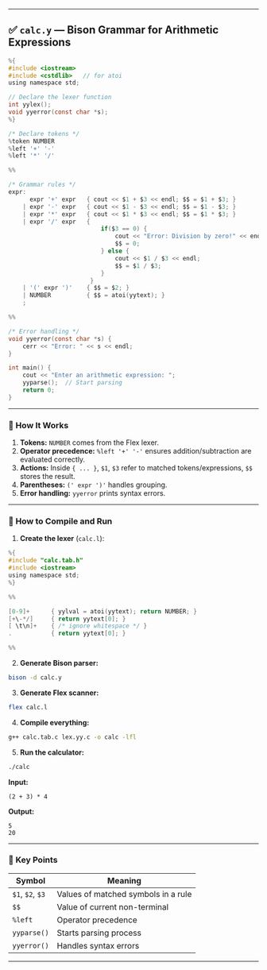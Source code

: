
---

## ✅ `calc.y` — Bison Grammar for Arithmetic Expressions

```c
%{
#include <iostream>
#include <cstdlib>   // for atoi
using namespace std;

// Declare the lexer function
int yylex();
void yyerror(const char *s);
%}

/* Declare tokens */
%token NUMBER
%left '+' '-'
%left '*' '/'

%%

/* Grammar rules */
expr:
      expr '+' expr   { cout << $1 + $3 << endl; $$ = $1 + $3; }
    | expr '-' expr   { cout << $1 - $3 << endl; $$ = $1 - $3; }
    | expr '*' expr   { cout << $1 * $3 << endl; $$ = $1 * $3; }
    | expr '/' expr   { 
                          if($3 == 0) { 
                              cout << "Error: Division by zero!" << endl; 
                              $$ = 0; 
                          } else { 
                              cout << $1 / $3 << endl; 
                              $$ = $1 / $3; 
                          } 
                       }
    | '(' expr ')'    { $$ = $2; }
    | NUMBER          { $$ = atoi(yytext); }
    ;

%%

/* Error handling */
void yyerror(const char *s) {
    cerr << "Error: " << s << endl;
}

int main() {
    cout << "Enter an arithmetic expression: ";
    yyparse();  // Start parsing
    return 0;
}
```

---

### 🔹 How It Works

1. **Tokens:** `NUMBER` comes from the Flex lexer.
2. **Operator precedence:** `%left '+' '-'` ensures addition/subtraction are evaluated correctly.
3. **Actions:** Inside `{ ... }`, `$1`, `$3` refer to matched tokens/expressions, `$$` stores the result.
4. **Parentheses:** `(' expr ')'` handles grouping.
5. **Error handling:** `yyerror` prints syntax errors.

---

### 🔹 How to Compile and Run

1. **Create the lexer** (`calc.l`):

```c
%{
#include "calc.tab.h"
#include <iostream>
using namespace std;
%}

%%

[0-9]+      { yylval = atoi(yytext); return NUMBER; }
[+\-*/]     { return yytext[0]; }
[ \t\n]+    { /* ignore whitespace */ }
.           { return yytext[0]; }

%%
```

2. **Generate Bison parser:**

```bash
bison -d calc.y
```

3. **Generate Flex scanner:**

```bash
flex calc.l
```

4. **Compile everything:**

```bash
g++ calc.tab.c lex.yy.c -o calc -lfl
```

5. **Run the calculator:**

```bash
./calc
```

**Input:**

```
(2 + 3) * 4
```

**Output:**

```
5
20
```

---

### 🔹 Key Points

| Symbol           | Meaning                             |
| ---------------- | ----------------------------------- |
| `$1`, `$2`, `$3` | Values of matched symbols in a rule |
| `$$`             | Value of current non-terminal       |
| `%left`          | Operator precedence                 |
| `yyparse()`      | Starts parsing process              |
| `yyerror()`      | Handles syntax errors               |

---

